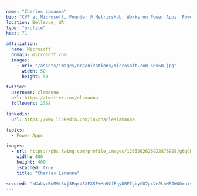```yaml
---
name: "Charles Lamanna"
bio: "CVP at Microsoft, Founder @ MetricsHub. Works on Power Apps, Power Automate, Power Virtual Agent, Common Data Service and Dynamics 365."
location: Bellevue, WA
type: "profile"
heat: 71

affiliation:
  name: Microsoft
  domain: microsoft.com
  images:
    - url: "/assets/images/organizations/microsoft.com-50x50.jpg"
      width: 50
      height: 50

twitter:
  username: clamanna
  url: https://twitter.com/clamanna
  followers: 2768

linkedin:
  url: https://www.linkedin.com/in/charleslamanna

topics:
  - Power Apps

images:
  - url: https://pbs.twimg.com/profile_images/1263202626922876928/g6qGbHZ-_400x400.jpg
    width: 400
    height: 400
    isCached: true
    title: "Charles Lamanna"

secured: "kKaLvcBnM9t3Vj3Pqr4SXFX5E+Mn5CfFqyUBEIgbyCO7pxVe2LnMSJW0OratvzaiorluVpX33ONze9/++3lIbIfuNJrg07mcCL4I1VmJh5kfUwPx1/Yyt+IizFmb7G3Gww4CVnZ1Df5aAUI8CIMBZiC3izYBlCV3nlyaUeLzX2DSCW6fK5V8mcetEihJilL3tSvKHsI0i4EIB1LJZFjl9oqKBaoLwMejixIKEwZN8pKEKl5XExucoLiiHpFdgIsW7ihLFyArnRI/mKiZkBvqucdnCQzZpuqgB3eIHWYs+kCE0LUAQVMHLJV8qP3Y5PgrwF9IbDbULDzcISfaO47BwXbYDFLLvIaPk541fsYrxQVFhjqcFCv8W7WtziHITKtw8T1Oi4idnAOnKWfF52OLCwgYlpw6hZ27mDiA4bWwek0=;I7h8gal+cVwxZEkwSdqh4g=="
---
```


